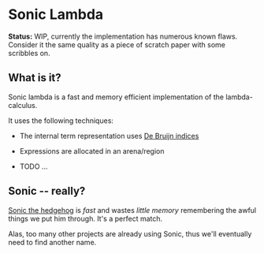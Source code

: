 Sonic Lambda
============

**Status:** WIP, currently the implementation has numerous known flaws. Consider it the same quality as a piece of scratch paper with some scribbles on. 


What is it?
-----------

Sonic lambda is a fast and memory efficient implementation of the lambda-calculus.

It uses the following techniques:

 * The internal term representation uses [De Bruijn indices](https://en.wikipedia.org/wiki/De_Bruijn_index)

 * Expressions are allocated in an arena/region
 
 * TODO ...
 

Sonic -- really?
----------------

[Sonic the hedgehog](https://www.sonicthehedgehog.com/) is *fast* and
wastes *little memory* remembering the awful things we put him
through. It's a perfect match.

Alas, too many other projects are already using Sonic, thus we'll
eventually need to find another name.

